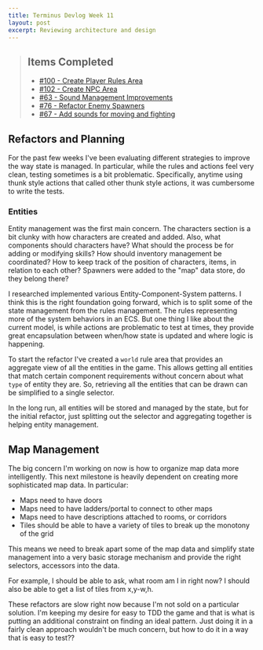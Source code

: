 ```yaml
---
title: Terminus Devlog Week 11
layout: post
excerpt: Reviewing architecture and design
---
```


> ## Items Completed
> - [#100 - Create Player Rules Area](https://github.com/tredfern/terminus/issues/100)
> - [#102 - Create NPC Area](https://github.com/tredfern/terminus/issues/102)
> - [#63 - Sound Management Improvements](https://github.com/tredfern/terminus/issues/63)
> - [#76 - Refactor Enemy Spawners](https://github.com/tredfern/terminus/issues/76)
> - [#67 - Add sounds for moving and fighting](https://github.com/tredfern/terminus/issues/67)

## Refactors and Planning

For the past few weeks I've been evaluating different strategies to improve the way state
is managed. In particular, while the rules and actions feel very clean, testing sometimes
is a bit problematic. Specifically, anytime using thunk style actions that called other
thunk style actions, it was cumbersome to write the tests.

### Entities

Entity management was the first main concern. The characters section is a bit clunky with
how characters are created and added. Also, what components should characters have? What
should the process be for adding or modifying skills? How should inventory management be
coordinated? How to keep track of the position of characters, items, in relation to
each other? Spawners were added to the "map" data store, do they belong there?

I researched implemented various Entity-Component-System patterns. I think this is the right
foundation going forward, which is to split some of the state management from the rules management.
The rules representing more of the system behaviors in an ECS. But one thing I like about
the current model, is while actions are problematic to test at times, they provide great 
encapsulation between when/how state is updated and where logic is happening.

To start the refactor I've created a `world` rule area that provides an aggregate view of
all the entities in the game. This allows getting all entities that match certain component
requirements without concern about what `type` of entity they are. So, retrieving all the
entities that can be drawn can be simplified to a single selector.

In the long run, all entities will be stored and managed by the state, but for the initial
refactor, just splitting out the selector and aggregating together is helping entity management.

## Map Management

The big concern I'm working on now is how to organize map data more intelligently. This next milestone
is heavily dependent on creating more sophisticated map data. In particular:

* Maps need to have doors
* Maps need to have ladders/portal to connect to other maps
* Maps need to have descriptions attached to rooms, or corridors
* Tiles should be able to have a variety of tiles to break up the monotony of the grid

This means we need to break apart some of the map data and simplify state management into a very basic
storage mechanism and provide the right selectors, accessors into the data. 

For example, I should be able to ask, what room am I in right now? I should also be able to get a list of tiles
from x,y-w,h. 

These refactors are slow right now because I'm not sold on a particular solution. I'm keeping my desire for
easy to TDD the game and that is what is putting an additional constraint on finding an ideal pattern. Just
doing it in a fairly clean approach wouldn't be much concern, but how to do it in a way that is easy to test??
